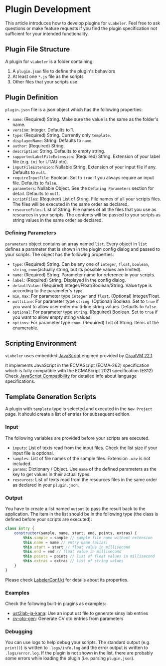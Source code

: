 # Plugin Development

This article introduces how to develop plugins for `vLabeler`.
Feel free to ask questions or make feature requests if you find the plugin specification not sufficient for your intended functionality.

## Plugin File Structure
A plugin for `vLabeler` is a folder containing:
1. A `plugin.json` file to define the plugin's behaviors
2. At least one `*.js` file as the scripts
3. Other files that your scripts use

## Plugin Definition
`plugin.json` file is a json object which has the following properties:

- `name`: (Required) String. Make sure the value is the same as the folder's name.
- `version`: Integer. Defaults to 1.
- `type`: (Required) String. Currently only `template`.
- `displayedName`: String. Defaults to `name`.
- `author`: (Required) String.
- `description`: String. Defaults to empty string.
- `supportedLabelFileExtension`: (Required) String. Extension of your label file (e.g. `ini` for UTAU oto).
- `inputFileExtension`: Nullable String. Extension of your input file if any. Defaults to `null`.
- `requireInputFile`: Boolean. Set to `true` if you always require an input file. Defaults to `false`.
- `parameters`: Nullable Object. See the `Defining Parameters` section for detail. Defaults to `null`.
- `scriptFiles`: (Required) List of String. File names of all your scripts files. The files will be executed in the same order as declared.
- `resourceFiles`: List of String. File names of all the files that you use as resources in your scripts. The contents will be passed to your scripts as string values in the same order as declared.

### Defining Parameters
`parameters` object contains an array named `list`.
Every object in `list` defines a parameter that is shown in the plugin config dialog and passed to your scripts.
The object has the following properties:
- `type`: (Required) String. Can be any one of `integer`, `float`, `boolean`, `string`, `enum`(actually string, but its possible values are limited).
- `name`: (Required) String. Parameter name for reference in your scripts.
- `label`: (Required) String. Displayed in the config dialog.
- `defaultValue`: (Required) Integer/Float/Boolean/String. Value type is according to the parameter's `type`.
- `min`, `max`: For parameter type `integer` and `float`. (Optional) Integer/Float.
- `multiLine`: For parameter type `string`. (Optional) Boolean. Set to `true` if you want to allow user enter multi-line string values. Defaults to `false`.
- `optional`: For parameter type `string`. (Required) Boolean. Set to `true` if you want to allow empty string values.
- `options`: For parameter type `enum`. (Required) List of String. Items of the enumerable.

## Scripting Environment
`vLabeler` uses embedded [JavaScript](https://developer.mozilla.org/ja/docs/Web/JavaScript) engined provided by [GraalVM 22.1](https://www.graalvm.org/22.1/reference-manual/js/).

It implements JavaScript in the ECMAScript (ECMA-262) specification which is fully compatible with the ECMAScript 2021 specification (ES12) 
Check [JavaScript Compatibility](https://www.graalvm.org/22.1/reference-manual/js/JavaScriptCompatibility/) for detailed info about language specifications.

## Template Generation Scripts
A plugin with `template` type is selected and executed in the `New Project` page.
It should create a list of entries for subsequent edition.

### Input
The following variables are provided before your scripts are executed.

- `inputs`: List of texts read from the input files. Check the list size if your input file is optional.
- `samples`: List of file names of the sample files. Extension `.wav` is not included.
- `params`: Dictionary / Object. Use `name` of the defined parameters as the key to get values in their actual types.
- `resources`: List of texts read from the resources files in the same order as declared in your `plugin.json`.
 
### Output
You have to create a list named `output` to pass the result back to the application.
The item in the list should be in the following type (the class is defined before your scripts are executed):
```javascript
class Entry {
    constructor(sample, name, start, end, points, extras) {
        this.sample = sample // sample file name without extension
        this.name = name // entry name (alias)
        this.start = start // float value in millisecond
        this.end = end // float value in millisecond
        this.points = points // list of float values in millisecond
        this.extras = extras // list of string values
    }
}
```

Please check [LabelerConf.kt](../src/jvmMain/kotlin/com/sdercolin/vlabeler/model/LabelerConf.kt) for details about its properties.

### Examples
Check the following built-in plugins as examples:
- [ust2lab-ja-kana](../resources/common/plugins/template/ust2lab-ja-kana): Use an input ust file to generate sinsy lab entries
- [cv-oto-gen](../resources/common/plugins/template/cv-oto-gen): Generate CV oto entries from parameters

### Debugging
You can use logs to help debug your scripts.
The standard output (e.g. `print()`) is written to `.logs/info.log` and the error output is written to `.logs/error.log`.
If the plugin is not shown in the list, there are probably some errors while loading the plugin (i.e. parsing `plugin.json`).
